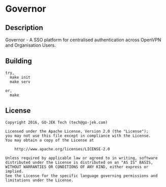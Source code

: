 # Governor

## Description
Governor - A SSO platform for centralised authentication across OpenVPN and Organisation Users.

## Building

```
try,
  make init
  make serv

or,
  make
```

## License
```
Copyright 2016, GO-JEK Tech (tech@go-jek.com)

Licensed under the Apache License, Version 2.0 (the "License");
you may not use this file except in compliance with the License.
You may obtain a copy of the License at

    http://www.apache.org/licenses/LICENSE-2.0

Unless required by applicable law or agreed to in writing, software
distributed under the License is distributed on an "AS IS" BASIS,
WITHOUT WARRANTIES OR CONDITIONS OF ANY KIND, either express or implied.
See the License for the specific language governing permissions and
limitations under the License.
```
